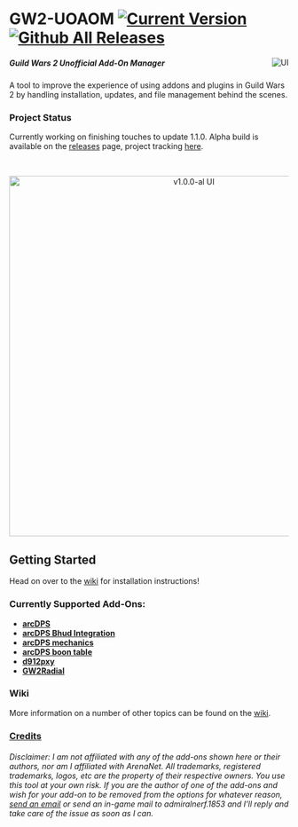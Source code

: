# GW2-UOAOM [![Current Version](https://img.shields.io/github/release/fmmmlee/GW2-Addon-Manager)](https://github.com/fmmmlee/GW2-Addon-Manager/releases) [![Github All Releases](https://img.shields.io/github/downloads/fmmmlee/GW2-Addon-Manager/total.svg)]() 
<a href="https://ci.appveyor.com/project/fmmmlee/gw2-addon-manager"><img src="https://ci.appveyor.com/api/projects/status/github/fmmmlee/gw2-addon-manager" alt="UI" align="right"/></a>


##### Guild Wars 2 Unofficial Add-On Manager
A tool to improve the experience of using addons and plugins in Guild Wars 2 by handling installation, updates, and file management behind the scenes.

### Project Status

Currently working on finishing touches to update 1.1.0. Alpha build is available on the [releases](https://github.com/fmmmlee/GW2-Addon-Manager/releases) page, project tracking [here](https://github.com/fmmmlee/GW2-Addon-Manager/projects/3).

&nbsp;

<p align="center">
<img src="https://user-images.githubusercontent.com/30479162/71754682-1563d100-2e3c-11ea-8a38-b6b7b6871c61.jpg" alt="v1.0.0-al UI" width="650"/>
</p>

## Getting Started
Head on over to the [wiki](https://github.com/fmmmlee/GW2-Addon-Manager/wiki) for installation instructions!

### Currently Supported Add-Ons:
- <a href="https://www.deltaconnected.com/arcdps/">**arcDPS**</a>
- <a href="https://github.com/blish-hud/arcdps-bhud">**arcDPS Bhud Integration**</a>
- <a href="https://github.com/MarsEdge/GW2-ArcDPS-Mechanics-Log">**arcDPS mechanics**</a>
- <a href="https://github.com/MarsEdge/GW2-ArcDPS-Boon-Table">**arcDPS boon table**</a>
- <a href="https://github.com/megai2/d912pxy">**d912pxy**</a>
- <a href="https://github.com/gw2-addon-loader/GW2Radial">**GW2Radial**</a>

### Wiki
More information on a number of other topics can be found on the [wiki](https://github.com/fmmmlee/GW2-Addon-Manager/wiki).

### [Credits](https://github.com/fmmmlee/GW2-Addon-Manager/wiki/Credits)

###### Disclaimer: I am not affiliated with any of the add-ons shown here or their authors, nor am I affiliated with ArenaNet. All trademarks, registered trademarks, logos, etc are the property of their respective owners. You use this tool at your own risk. If you are the author of one of the add-ons and wish for your add-on to be removed from the options for whatever reason, <a href="mailto:fmmmlee@gmail.com">send an email</a> or send an in-game mail to admiralnerf.1853 and I'll reply and take care of the issue as soon as I can.
